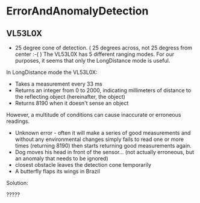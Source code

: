 # ErrorAndAnomalyDetection

## VL53L0X

* 25 degree cone of detection.  ( 25 degrees across, not 25 degress from center :-( )
The VL53L0X has 5 different ranging modes.  For our purposes, it seems that only the LongDistance mode is useful.


In LongDistance mode the VL53L0X:
* Takes a measurement every 33 ms
* Returns an integer from 0 to 2000, indicating millimeters of distance to the reflecting object (hereinafter, the object)
* Returns 8190 when it doesn't sense an object

However, a multitude of conditions can cause inaccurate or erroneous readings.
* Unknown error - often it will make a series of good measurements and without any environmental changes simply fails to read one or more times (returning 8190) then starts returning good measurements again.
* Dog moves his head in front of the sensor... (not actually erroneous, but an anomaly that needs to be ignored)
* closest obstacle leaves the detection cone temporarily
* A butterfly flaps its wings in Brazil

Solution:

?????
